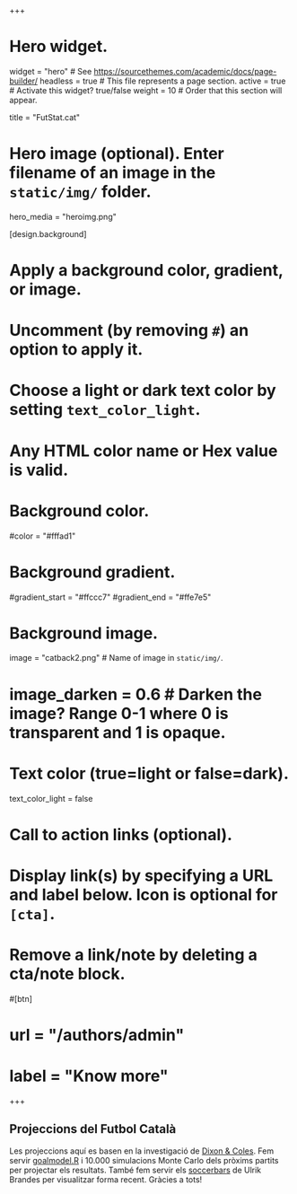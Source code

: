 +++
# Hero widget.
widget = "hero"  # See https://sourcethemes.com/academic/docs/page-builder/
headless = true  # This file represents a page section.
active = true  # Activate this widget? true/false
weight = 10  # Order that this section will appear.

title = "FutStat.cat"

# Hero image (optional). Enter filename of an image in the `static/img/` folder.
hero_media = "heroimg.png"

[design.background]
  # Apply a background color, gradient, or image.
  #   Uncomment (by removing `#`) an option to apply it.
  #   Choose a light or dark text color by setting `text_color_light`.
  #   Any HTML color name or Hex value is valid.

  # Background color.
  #color = "#fffad1"
  
  # Background gradient.
   #gradient_start = "#ffccc7"
   #gradient_end = "#ffe7e5"
  
  # Background image.
   image = "catback2.png"  # Name of image in `static/img/`.
  # image_darken = 0.6  # Darken the image? Range 0-1 where 0 is transparent and 1 is opaque.

  # Text color (true=light or false=dark).
  text_color_light = false

# Call to action links (optional).
#   Display link(s) by specifying a URL and label below. Icon is optional for `[cta]`.
#   Remove a link/note by deleting a cta/note block.
#[btn]
#  url = "/authors/admin"
#  label = "Know more"
  


+++
## Projeccions del Futbol Català

Les projeccions aquí es basen en la investigació de [Dixon & Coles](https://rss.onlinelibrary.wiley.com/doi/10.1111/1467-9876.00065). Fem servir [goalmodel.R](https://github.com/opisthokonta/goalmodel) i 10.000 simulacions Monte Carlo dels pròxims partits per projectar els resultats. També fem servir els [soccerbars](https://sn.ethz.ch/research/soccerbars.html) de Ulrik Brandes per visualitzar forma recent. Gràcies a tots!